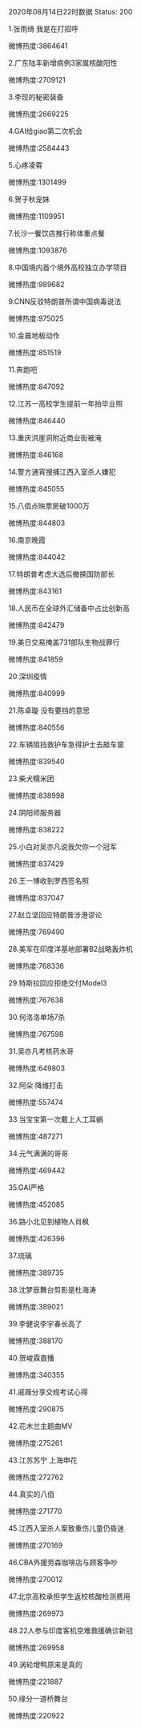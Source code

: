 2020年08月14日22时数据
Status: 200

1.张雨绮 我是在打招呼

微博热度:3864641

2.广东陆丰新增病例3家属核酸阳性

微博热度:2709121

3.李现的秘密装备

微博热度:2669225

4.GAI给giao第二次机会

微博热度:2584443

5.心疼凌霄

微博热度:1301499

6.贺子秋宠妹

微博热度:1109951

7.长沙一餐饮店推行称体重点餐

微博热度:1093876

8.中国境内首个境外高校独立办学项目

微博热度:989682

9.CNN反驳特朗普所谓中国病毒说法

微博热度:975025

10.金晨地板动作

微博热度:851519

11.奔跑吧

微博热度:847092

12.江苏一高校学生提前一年拍毕业照

微博热度:846440

13.重庆洪崖洞附近商业街被淹

微博热度:846168

14.警方通宵搜捕江西入室杀人嫌犯

微博热度:845055

15.八佰点映票房破1000万

微博热度:844803

16.南京晚霞

微博热度:844042

17.特朗普考虑大选后撤换国防部长

微博热度:843161

18.人民币在全球外汇储备中占比创新高

微博热度:842479

19.美日交易掩盖731部队生物战罪行

微博热度:841859

20.深圳疫情

微博热度:840999

21.陈卓璇 没有要挡的意思

微博热度:840556

22.车辆阻挡救护车急得护士去敲车窗

微博热度:839540

23.柴犬糯米团

微博热度:838998

24.阴阳师服务器

微博热度:838222

25.小白对吴亦凡说我欠你一个冠军

微博热度:837429

26.王一博收到罗西签名照

微博热度:837047

27.赵立坚回应特朗普涉港谬论

微博热度:769490

28.美军在印度洋基地部署B2战略轰炸机

微博热度:768336

29.特斯拉回应拒绝交付Model3

微博热度:767638

30.何洛洛单场7杀

微博热度:767598

31.吴亦凡考核药水哥

微博热度:649803

32.阿朵 降维打击

微博热度:557474

33.当宝宝第一次戴上人工耳蜗

微博热度:487271

34.元气满满的哥哥

微博热度:469442

35.GAI严格

微博热度:452085

36.路小北见到植物人肖枫

微博热度:426396

37.琉璃

微博热度:389735

38.沈梦辰舞台剪影是杜海涛

微博热度:389021

39.李健说李宇春长高了

微博热度:388170

40.贺峻霖直播

微博热度:340355

41.戚薇分享交规考试心得

微博热度:290875

42.花木兰主题曲MV

微博热度:275261

43.江苏苏宁 上海申花

微博热度:272762

44.真实的八佰

微博热度:271770

45.江西入室杀人案致重伤儿童仍昏迷

微博热度:270169

46.CBA外援劳森咖啡店与顾客争吵

微博热度:270012

47.北京高校承担学生返校核酸检测费用

微博热度:269973

48.22人参与印度客机空难救援确诊新冠

微博热度:269958

49.涡轮增鸭原来是真的

微博热度:221887

50.缘分一道桥舞台

微博热度:220922

